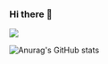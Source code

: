 ### Hi there 👋

<!--
**sumin9918/sumin9918** is a ✨ _special_ ✨ repository because its `README.md` (this file) appears on your GitHub profile.

Here are some ideas to get you started:

- 🔭 I’m currently working on ...
- 🌱 I’m currently learning ...
- 👯 I’m looking to collaborate on ...
- 🤔 I’m looking for help with ...
- 💬 Ask me about ...
- 📫 How to reach me: ...
- 😄 Pronouns: ...
- ⚡ Fun fact: ...
-->

<a href="https://www.notion.so/b9a32663a9614569bad7f950c752ba49?pvs=4" target="_blank"><img src="https://img.shields.io/badge/노션?style=for-the-badge&logo=notion&logoColor=#000000"/></a>

![Anurag's GitHub stats](https://github-readme-stats.vercel.app/api?username=sumin9918&show_icons=true&theme=radical)
